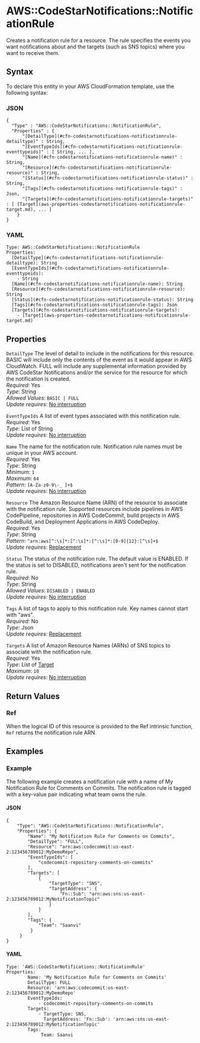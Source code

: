 # AWS::CodeStarNotifications::NotificationRule<a name="aws-resource-codestarnotifications-notificationrule"></a>

Creates a notification rule for a resource\. The rule specifies the events you want notifications about and the targets \(such as SNS topics\) where you want to receive them\.

## Syntax<a name="aws-resource-codestarnotifications-notificationrule-syntax"></a>

To declare this entity in your AWS CloudFormation template, use the following syntax:

### JSON<a name="aws-resource-codestarnotifications-notificationrule-syntax.json"></a>

```
{
  "Type" : "AWS::CodeStarNotifications::NotificationRule",
  "Properties" : {
      "[DetailType](#cfn-codestarnotifications-notificationrule-detailtype)" : String,
      "[EventTypeIds](#cfn-codestarnotifications-notificationrule-eventtypeids)" : [ String, ... ],
      "[Name](#cfn-codestarnotifications-notificationrule-name)" : String,
      "[Resource](#cfn-codestarnotifications-notificationrule-resource)" : String,
      "[Status](#cfn-codestarnotifications-notificationrule-status)" : String,
      "[Tags](#cfn-codestarnotifications-notificationrule-tags)" : Json,
      "[Targets](#cfn-codestarnotifications-notificationrule-targets)" : [ [Target](aws-properties-codestarnotifications-notificationrule-target.md), ... ]
    }
}
```

### YAML<a name="aws-resource-codestarnotifications-notificationrule-syntax.yaml"></a>

```
Type: AWS::CodeStarNotifications::NotificationRule
Properties: 
  [DetailType](#cfn-codestarnotifications-notificationrule-detailtype): String
  [EventTypeIds](#cfn-codestarnotifications-notificationrule-eventtypeids): 
    - String
  [Name](#cfn-codestarnotifications-notificationrule-name): String
  [Resource](#cfn-codestarnotifications-notificationrule-resource): String
  [Status](#cfn-codestarnotifications-notificationrule-status): String
  [Tags](#cfn-codestarnotifications-notificationrule-tags): Json
  [Targets](#cfn-codestarnotifications-notificationrule-targets): 
    - [Target](aws-properties-codestarnotifications-notificationrule-target.md)
```

## Properties<a name="aws-resource-codestarnotifications-notificationrule-properties"></a>

`DetailType`  <a name="cfn-codestarnotifications-notificationrule-detailtype"></a>
The level of detail to include in the notifications for this resource\. BASIC will include only the contents of the event as it would appear in AWS CloudWatch\. FULL will include any supplemental information provided by AWS CodeStar Notifications and/or the service for the resource for which the notification is created\.  
*Required*: Yes  
*Type*: String  
*Allowed Values*: `BASIC | FULL`  
*Update requires*: [No interruption](https://docs.aws.amazon.com/AWSCloudFormation/latest/UserGuide/using-cfn-updating-stacks-update-behaviors.html#update-no-interrupt)

`EventTypeIds`  <a name="cfn-codestarnotifications-notificationrule-eventtypeids"></a>
A list of event types associated with this notification rule\.   
*Required*: Yes  
*Type*: List of String  
*Update requires*: [No interruption](https://docs.aws.amazon.com/AWSCloudFormation/latest/UserGuide/using-cfn-updating-stacks-update-behaviors.html#update-no-interrupt)

`Name`  <a name="cfn-codestarnotifications-notificationrule-name"></a>
The name for the notification rule\. Notification rule names must be unique in your AWS account\.  
*Required*: Yes  
*Type*: String  
*Minimum*: `1`  
*Maximum*: `64`  
*Pattern*: `[A-Za-z0-9\-_ ]+$`  
*Update requires*: [No interruption](https://docs.aws.amazon.com/AWSCloudFormation/latest/UserGuide/using-cfn-updating-stacks-update-behaviors.html#update-no-interrupt)

`Resource`  <a name="cfn-codestarnotifications-notificationrule-resource"></a>
The Amazon Resource Name \(ARN\) of the resource to associate with the notification rule\. Supported resources include pipelines in AWS CodePipeline, repositories in AWS CodeCommit, build projects in AWS CodeBuild, and Deployment Applications in AWS CodeDeploy\.  
*Required*: Yes  
*Type*: String  
*Pattern*: `^arn:aws[^:\s]*:[^:\s]*:[^:\s]*:[0-9]{12}:[^\s]+$`  
*Update requires*: [Replacement](https://docs.aws.amazon.com/AWSCloudFormation/latest/UserGuide/using-cfn-updating-stacks-update-behaviors.html#update-replacement)

`Status`  <a name="cfn-codestarnotifications-notificationrule-status"></a>
The status of the notification rule\. The default value is ENABLED\. If the status is set to DISABLED, notifications aren't sent for the notification rule\.  
*Required*: No  
*Type*: String  
*Allowed Values*: `DISABLED | ENABLED`  
*Update requires*: [No interruption](https://docs.aws.amazon.com/AWSCloudFormation/latest/UserGuide/using-cfn-updating-stacks-update-behaviors.html#update-no-interrupt)

`Tags`  <a name="cfn-codestarnotifications-notificationrule-tags"></a>
A list of tags to apply to this notification rule\. Key names cannot start with "aws"\.   
*Required*: No  
*Type*: Json  
*Update requires*: [Replacement](https://docs.aws.amazon.com/AWSCloudFormation/latest/UserGuide/using-cfn-updating-stacks-update-behaviors.html#update-replacement)

`Targets`  <a name="cfn-codestarnotifications-notificationrule-targets"></a>
A list of Amazon Resource Names \(ARNs\) of SNS topics to associate with the notification rule\.  
*Required*: Yes  
*Type*: List of [Target](aws-properties-codestarnotifications-notificationrule-target.md)  
*Maximum*: `10`  
*Update requires*: [No interruption](https://docs.aws.amazon.com/AWSCloudFormation/latest/UserGuide/using-cfn-updating-stacks-update-behaviors.html#update-no-interrupt)

## Return Values<a name="aws-resource-codestarnotifications-notificationrule-return-values"></a>

### Ref<a name="aws-resource-codestarnotifications-notificationrule-return-values-ref"></a>

When the logical ID of this resource is provided to the Ref intrinsic function, `Ref` returns the notification rule ARN\. 

## Examples<a name="aws-resource-codestarnotifications-notificationrule--examples"></a>

### Example<a name="aws-resource-codestarnotifications-notificationrule--examples--Example"></a>

The following example creates a notification rule with a name of My Notification Rule for Comments on Commits\. The notification rule is tagged with a key\-value pair indicating what team owns the rule\.

#### JSON<a name="aws-resource-codestarnotifications-notificationrule--examples--Example--json"></a>

```
{
    "Type": "AWS::CodeStarNotifications::NotificationRule",
    "Properties": {
        "Name": "My Notification Rule for Comments on Commits",
        "DetailType": "FULL",
        "Resource": "arn:aws:codecommit:us-east-2:123456789012:MyDemoRepo",
        "EventTypeIds": [
            "codecommit-repository-comments-on-commits"
        ],
        "Targets": [
            {
                "TargetType": "SNS",
                "TargetAddress": {
                    "Fn::Sub": "arn:aws:sns:us-east-2:123456789012:MyNotificationTopic"
                }
            }
        ],
        "Tags": {
            "Team": "Saanvi"
         }
     }
}
```

#### YAML<a name="aws-resource-codestarnotifications-notificationrule--examples--Example--yaml"></a>

```
Type: 'AWS::CodeStarNotifications::NotificationRule'
Properties:
        Name: 'My Notification Rule for Comments on Commits'
        DetailType: FULL
        Resource: 'arn:aws:codecommit:us-east-2:123456789012:MyDemoRepo'
        EventTypeIds: 
            - codecommit-repository-comments-on-commits
        Targets: 
            - TargetType: SNS, 
              TargetAddress: 'Fn::Sub': 'arn:aws:sns:us-east-2:123456789012:MyNotificationTopic'
        Tags: 
             Team: Saanvi
```
